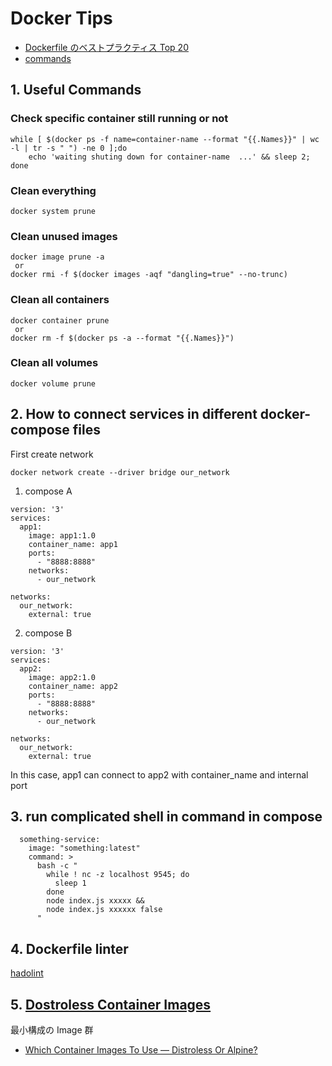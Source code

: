 # Docker Tips

- [Dockerfile のベストプラクティス Top 20](https://sysdig.jp/blog/dockerfile-best-practices/)
- [commands](https://github.com/hiromaily/documents/blob/main/docker-tips/commands.md)

## 1. Useful Commands

### Check specific container still running or not

```
while [ $(docker ps -f name=container-name --format "{{.Names}}" | wc -l | tr -s " ") -ne 0 ];do
    echo 'waiting shuting down for container-name  ...' && sleep 2;
done
```

### Clean everything

```
docker system prune
```

### Clean unused images

```
docker image prune -a
 or
docker rmi -f $(docker images -aqf "dangling=true" --no-trunc)
```

### Clean all containers

```
docker container prune
 or
docker rm -f $(docker ps -a --format "{{.Names}}")
```

### Clean all volumes

```
docker volume prune
```

## 2. How to connect services in different docker-compose files

First create network

```
docker network create --driver bridge our_network
```

1. compose A

```
version: '3'
services:
  app1:
    image: app1:1.0
    container_name: app1
    ports:
      - "8888:8888"
    networks:
      - our_network

networks:
  our_network:
    external: true
```

2. compose B

```
version: '3'
services:
  app2:
    image: app2:1.0
    container_name: app2
    ports:
      - "8888:8888"
    networks:
      - our_network

networks:
  our_network:
    external: true
```

In this case, app1 can connect to app2 with container_name and internal port

## 3. run complicated shell in command in compose

```
  something-service:
    image: "something:latest"
    command: >
      bash -c "
        while ! nc -z localhost 9545; do
          sleep 1
        done
        node index.js xxxxx &&
        node index.js xxxxxx false
      "
```

## 4. Dockerfile linter

[hadolint](https://github.com/hadolint/hadolint)

## 5. [Dostroless Container Images](https://github.com/GoogleContainerTools/distroless)

最小構成の Image 群

- [Which Container Images To Use — Distroless Or Alpine?](https://itnext.io/which-container-images-to-use-distroless-or-alpine-96e3dab43a22)
